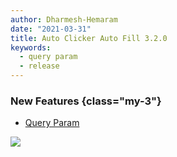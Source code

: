 ```yaml
---
author: Dharmesh-Hemaram
date: "2021-03-31"
title: Auto Clicker Auto Fill 3.2.0
keywords:
  - query param
  - release
---
```


### New Features {class="my-3"}
* [Query Param](https://getautoclicker.com/docs/3.x/action/value/#query-param)

<img src="https://getautoclicker.com/docs/3.x/assets/img/query.png" class="d-block mb-2"/>
